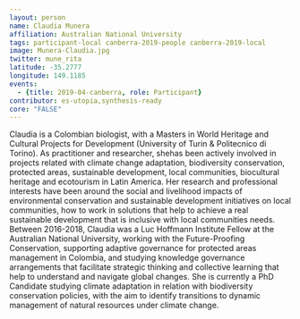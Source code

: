 ```yaml
---
layout: person
name: Claudia Munera
affiliation: Australian National University
tags: participant-local canberra-2019-people canberra-2019-local
image: Munera-Claudia.jpg
twitter: mune_rita
latitude: -35.2777
longitude: 149.1185
events:
  - {title: 2019-04-canberra, role: Participant}
contributor: es-utopia,synthesis-ready
core: "FALSE"
---
```

Claudia is a Colombian biologist, with a Masters in World Heritage and Cultural Projects for Development (University of Turin & Politecnico di Torino). As practitioner and researcher, shehas been actively involved in projects related with climate change adaptation, biodiversity conservation, protected areas, sustainable development, local communities, biocultural heritage and ecotourism in Latin America. Her research and professional interests have been around the social and livelihood impacts of environmental conservation and sustainable development initiatives on local communities, how to work in solutions that help to achieve a real sustainable development that is inclusive with local communities needs. Between 2016-2018, Claudia was a Luc Hoffmann Institute Fellow at the Australian National University, working with the Future-Proofing Conservation, supporting adaptive governance for protected areas management in Colombia, and studying knowledge governance arrangements that facilitate strategic thinking and collective learning that help to understand and navigate global changes. She is currently a PhD Candidate studying climate adaptation in relation with biodiversity conservation policies, with the aim to identify transitions to dynamic management of natural resources under climate change.